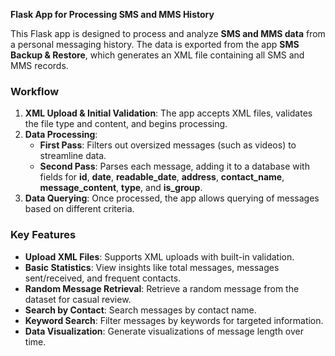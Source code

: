 **Flask App for Processing SMS and MMS History**

This Flask app is designed to process and analyze **SMS and MMS data** from a personal messaging history. The data is exported from the app **SMS Backup & Restore**, which generates an XML file containing all SMS and MMS records.

### Workflow
1. **XML Upload & Initial Validation**: The app accepts XML files, validates the file type and content, and begins processing.
2. **Data Processing**:
   - **First Pass**: Filters out oversized messages (such as videos) to streamline data.
   - **Second Pass**: Parses each message, adding it to a database with fields for **id**, **date**, **readable_date**, **address**, **contact_name**, **message_content**, **type**, and **is_group**.
3. **Data Querying**: Once processed, the app allows querying of messages based on different criteria.

### Key Features
- **Upload XML Files**: Supports XML uploads with built-in validation.
- **Basic Statistics**: View insights like total messages, messages sent/received, and frequent contacts.
- **Random Message Retrieval**: Retrieve a random message from the dataset for casual review.
- **Search by Contact**: Search messages by contact name.
- **Keyword Search**: Filter messages by keywords for targeted information.
- **Data Visualization**: Generate visualizations of message length over time.

